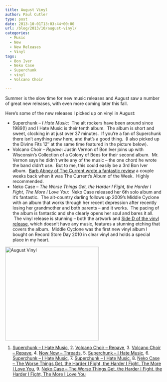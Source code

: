 ```yaml
---
title: August Vinyl
author: Paul Cutler
type: post
date: 2013-10-01T13:03:44+00:00
url: /blog/2013/10/august-vinyl/
categories:
  - Music
  - New
  - New Releases
  - Vinyl
tags:
  - Bon Iver
  - Neko Case
  - Superchunk
  - vinyl
  - Volcano Choir

---
```

Summer is the slow time for new music releases and August saw a number of great new releases, with even more coming later this fall.

Here&#8217;s some of the new releases I picked up on vinyl in August:

  * Superchunk &#8211; _I Hate Music_:  The alt rockers have been around since 1989(!) and I Hate Music is their tenth album.  The album is short and sweet, clocking in at just over 37 minutes.  If you&#8217;re a fan of Superchunk there isn&#8217;t anything new here, and that&#8217;s a good thing.  (I also picked up the Divine Fits 12&#8243; at the same time featured in the picture below).
  * Volcano Choir &#8211; _Repave_: Justin Vernon of Bon Iver joins up with Wisconsin&#8217;s Collection of a Colony of Bees for their second album.  Mr. Vernon says he didn&#8217;t write any of the music &#8211; the one chord he wrote the band didn&#8217;t use.  But to me, this could easily be a 3rd Bon Iver album.  [Barb Abney of The Current wrote a fantastic review][1] a couple weeks back when it was The Current&#8217;s Album of the Week.  Highly recommended.
  * Neko Case &#8211; _The Worse Things Get, the Harder I Fight, the Harder I Fight, The More I Love You_:  Neko Case released her 6th solo album and it&#8217;s fantastic.  The alt-country darling follows up 2009&#8217;s Middle Cyclone with an album that works through her recent depression after recently losing her grandmother and both parents &#8211; and it works.  The pacing of the album is fantastic and she clearly opens her soul and bares it all.  The vinyl release is stunning &#8211; both the artwork and [Side D of the vinyl release][2], which doesn&#8217;t have any music, features a stunning etching that covers the album.  Middle Cyclone was the first new vinyl album I bought on Record Store Day 2010 in clear vinyl and holds a special place in my heart.

[<img class="aligncenter size-medium wp-image-3156" alt="August Vinyl" src="https://i0.wp.com/www.paulcutler.org/blog/wp-content/uploads/2013/10/mosaic0c66c6ca95f4b84e632cde90ef767573bfecb1e2-300x300.jpg?resize=300%2C300" width="300" height="300" srcset="https://i0.wp.com/paulcutler.org/blog/wp-content/uploads/2013/10/mosaic0c66c6ca95f4b84e632cde90ef767573bfecb1e2.jpg?resize=300%2C300 300w, https://i0.wp.com/paulcutler.org/blog/wp-content/uploads/2013/10/mosaic0c66c6ca95f4b84e632cde90ef767573bfecb1e2.jpg?resize=150%2C150 150w, https://i0.wp.com/paulcutler.org/blog/wp-content/uploads/2013/10/mosaic0c66c6ca95f4b84e632cde90ef767573bfecb1e2.jpg?resize=200%2C200 200w, https://i0.wp.com/paulcutler.org/blog/wp-content/uploads/2013/10/mosaic0c66c6ca95f4b84e632cde90ef767573bfecb1e2.jpg?resize=400%2C400 400w, https://i0.wp.com/paulcutler.org/blog/wp-content/uploads/2013/10/mosaic0c66c6ca95f4b84e632cde90ef767573bfecb1e2.jpg?w=920 920w" sizes="(max-width: 300px) 100vw, 300px" data-recalc-dims="1" />][3]
  
1. [Superchunk &#8211; I Hate Music][4], 2. [Volcano Choir &#8211; Repave][5], 3. [Volcano Choir &#8211; Repave][6], 4. [Now Now &#8211; Threads][7], 5. [Superchunk &#8211; I Hate Music][8], 6. [Superchunk &#8211; I Hate Music][9], 7. [Superchunk &#8211; I Hate Music][10], 8. [Neko Case &#8211; The Worse Things Get, the Harder I Fight, the Harder I Fight, The More I Love You][11], 9. [Neko Case &#8211; The Worse Things Get, the Harder I Fight, the Harder I Fight, The More I Love You][12]

 [1]: http://www.thecurrent.org/feature/2013/09/16/album-review-volcano-choir-repave
 [2]: http://www.flickr.com/photos/silwenae/9645854267/
 [3]: https://i0.wp.com/www.paulcutler.org/blog/wp-content/uploads/2013/10/mosaic0c66c6ca95f4b84e632cde90ef767573bfecb1e2.jpg
 [4]: http://flickr.com/photos/99002017@N00/9525847148/
 [5]: http://flickr.com/photos/99002017@N00/9608025301/
 [6]: http://flickr.com/photos/99002017@N00/9612523886/
 [7]: http://flickr.com/photos/99002017@N00/9612523010/
 [8]: http://flickr.com/photos/99002017@N00/9612522124/
 [9]: http://flickr.com/photos/99002017@N00/9609288005/
 [10]: http://flickr.com/photos/99002017@N00/9609287473/
 [11]: http://flickr.com/photos/99002017@N00/9644166525/
 [12]: http://flickr.com/photos/99002017@N00/9647442598/